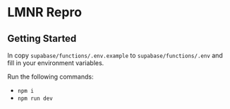# LMNR Repro

## Getting Started

In copy `supabase/functions/.env.example` to `supabase/functions/.env` and fill in your environment variables.

Run the following commands:
- `npm i`
- `npm run dev`
